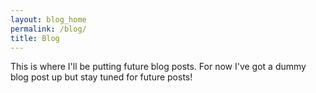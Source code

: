 ```yaml
---
layout: blog_home
permalink: /blog/
title: Blog
---
```

This is where I'll be putting future blog posts.  For now I've got a dummy blog post up but stay tuned for future posts!
